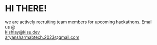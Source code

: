 # HI THERE!
we are actively recruiting team members for upcoming hackathons. 
Email us @   
kishlay@kisu.dev  
aryansharmabtech.2023@gmail.com

